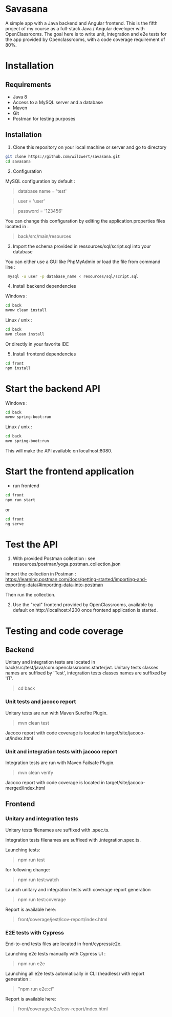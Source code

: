 # Savasana

A simple app with a Java backend and Angular frontend.
This is the fifth project of my course as a full-stack Java / Angular developer with OpenClassrooms.
The goal here is to write unit, integration and e2e tests for the app provided by Openclassrooms, with a code coverage requirement of 80%.  

# Installation
## Requirements
- Java 8
- Access to a MySQL server and a database
- Maven
- Git
- Postman for testing purposes

## Installation
1. Clone this repository on your local machine or server and go to directory

``` bash
git clone https://github.com/wilzwert/savasana.git
cd savasana
```

2. Configuration

MySQL configuration by default :

> database name = 'test'

> user = 'user'

> password = '123456'

You can change this configuration by editing the application.properties files located in : 

> back/src/main/resources


3. Import the schema provided in ressources/sql/script.sql into your database

You can either use a GUI like PhpMyAdmin or load the file from command line :

``` bash
 mysql -u user -p database_name < resources/sql/script.sql
 ```

4. Install backend dependencies

Windows :
``` bash
cd back
mvnw clean install
```

Linux / unix :
``` bash
cd back
mvn clean install
```

Or directly in your favorite IDE

5. Install frontend dependencies

``` bash
cd front
npm install
```

# Start the backend API

Windows :
``` bash 
cd back
mvnw spring-boot:run
```

Linux / unix :
``` bash
cd back 
mvn spring-boot:run
```

This will make the API available on localhost:8080.

# Start the frontend application

- run frontend
``` bash 
cd front
npm run start
```
or
``` bash 
cd front
ng serve
```

# Test the API
1. With provided Postman collection : see ressources/postman/yoga.postman_collection.json

Import the collection in Postman : https://learning.postman.com/docs/getting-started/importing-and-exporting-data/#importing-data-into-postman

Then run the collection.

2. Use the "real" frontend provided by OpenClassrooms, available by default on http://localhost:4200 once frontend application is started.


# Testing and code coverage
## Backend

Unitary and integration tests are located in back/src/test/java/com.openclassrooms.starterjwt.
Unitary tests classes names are suffixed by 'Test', integration tests classes names are suffixed by 'IT'.

> cd back

### Unit tests and jacoco report

Unitary tests are run with Maven Surefire Plugin. 

> mvn clean test

Jacoco report with code coverage is located in target/site/jacoco-ut/index.html

### Unit and integration tests with jacoco report

Integration tests are run with Maven Failsafe Plugin. 

> mvn clean verify

Jacoco report with code coverage is located in target/site/jacoco-merged/index.html

## Frontend

### Unitary and integration tests

Unitary tests filenames are suffixed with .spec.ts.

Integration tests filenames are suffixed with .integration.spec.ts.

Launching tests:

> npm run test

for following change:

> npm run test:watch

Launch unitary and integration tests with coverage report generation

> npm run test:coverage

Report is available here:

> front/coverage/jest/lcov-report/index.html

### E2E tests with Cypress

End-to-end tests files are located in front/cypress/e2e.

Launching e2e tests manually with Cypress UI :

> npm run e2e

Launching all e2e tests automatically in CLI (headless) with report generation :

> "npm run e2e:ci"

Report is available here:

> front/coverage/e2e/lcov-report/index.html
